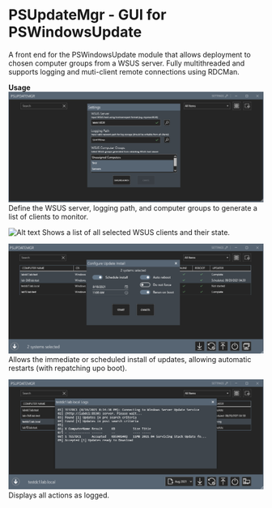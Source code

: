 # PSUpdateMgr - GUI for PSWindowsUpdate

A front end for the PSWindowsUpdate module that allows deployment to chosen computer groups from a WSUS server. Fully multithreaded and supports logging and muti-client remote connections using RDCMan.

<b>Usage</b>
![Alt text](web/PUM-Settings.png "Settings")
Define the WSUS server, logging path, and computer groups to generate a list of clients to monitor.

![Alt text](web/PUM-Overviews.png "Overview")
Shows a list of all selected WSUS clients and their state.

![Alt text](web/PUM-Install.png "Install")
Allows the immediate or scheduled install of updates, allowing automatic restarts (with repatching upo boot). 

![Alt text](web/PUM-Logs.png "Logs")
Displays all actions as logged. 





